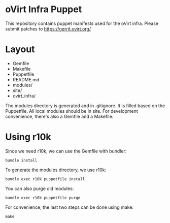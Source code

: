 oVirt Infra Puppet
==================

This repository contains puppet manifests used for the oVirt infra.
Please submit patches to https://gerrit.ovirt.org/

Layout
======

* Gemfile
* Makefile
* Puppetfile
* README.md
* modules/
* site/
 * ovirt_infra/

The modules directory is generated and in .gitignore. It is filled based on the
Puppetfile. All local modules should be in site. For development convenience,
there's also a Gemfile and a Makefile.

Using r10k
==========

Since we need r10k, we can use the Gemfile with bundler:

    bundle install

To generate the modules directory, we use r10k:

    bundle exec r10k puppetfile install

You can also purge old modules:

    bundle exec r10k puppetfile purge

For convenience, the last two steps can be done using make:

    make
